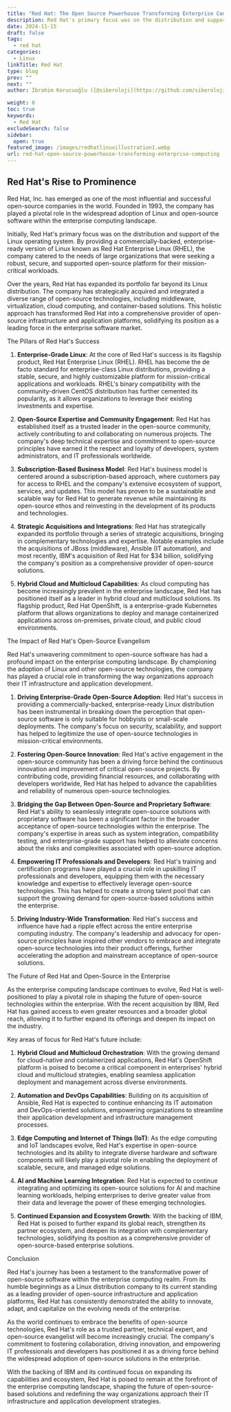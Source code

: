 ```yaml
---
title: "Red Hat: The Open Source Powerhouse Transforming Enterprise Computing"
description: Red Hat's primary focus was on the distribution and support of the Linux operating system. By providing a commercially-backed, enterprise-ready version of Linux known as Red Hat Enterprise Linux (RHEL),
date: 2024-11-15
draft: false
tags:
  - red hat
categories:
  - Linux
linkTitle: Red Hat
type: blog
prev: ""
next: ""
author: İbrahim Korucuoğlu ([@siberoloji](https://github.com/siberoloji))

weight: 0
toc: true
keywords:
  - Red Hat
excludeSearch: false
sidebar:
  open: true
featured_image: /images/redhatlinuxillustration1.webp
url: red-hat-open-source-powerhouse-transforming-enterprise-computing
---
```


## Red Hat's Rise to Prominence

Red Hat, Inc. has emerged as one of the most influential and successful open-source companies in the world. Founded in 1993, the company has played a pivotal role in the widespread adoption of Linux and open-source software within the enterprise computing landscape.

Initially, Red Hat's primary focus was on the distribution and support of the Linux operating system. By providing a commercially-backed, enterprise-ready version of Linux known as Red Hat Enterprise Linux (RHEL), the company catered to the needs of large organizations that were seeking a robust, secure, and supported open-source platform for their mission-critical workloads.

Over the years, Red Hat has expanded its portfolio far beyond its Linux distribution. The company has strategically acquired and integrated a diverse range of open-source technologies, including middleware, virtualization, cloud computing, and container-based solutions. This holistic approach has transformed Red Hat into a comprehensive provider of open-source infrastructure and application platforms, solidifying its position as a leading force in the enterprise software market.

The Pillars of Red Hat's Success

1. **Enterprise-Grade Linux**: At the core of Red Hat's success is its flagship product, Red Hat Enterprise Linux (RHEL). RHEL has become the de facto standard for enterprise-class Linux distributions, providing a stable, secure, and highly customizable platform for mission-critical applications and workloads. RHEL's binary compatibility with the community-driven CentOS distribution has further cemented its popularity, as it allows organizations to leverage their existing investments and expertise.

2. **Open-Source Expertise and Community Engagement**: Red Hat has established itself as a trusted leader in the open-source community, actively contributing to and collaborating on numerous projects. The company's deep technical expertise and commitment to open-source principles have earned it the respect and loyalty of developers, system administrators, and IT professionals worldwide.

3. **Subscription-Based Business Model**: Red Hat's business model is centered around a subscription-based approach, where customers pay for access to RHEL and the company's extensive ecosystem of support, services, and updates. This model has proven to be a sustainable and scalable way for Red Hat to generate revenue while maintaining its open-source ethos and reinvesting in the development of its products and technologies.

4. **Strategic Acquisitions and Integrations**: Red Hat has strategically expanded its portfolio through a series of strategic acquisitions, bringing in complementary technologies and expertise. Notable examples include the acquisitions of JBoss (middleware), Ansible (IT automation), and most recently, IBM's acquisition of Red Hat for $34 billion, solidifying the company's position as a comprehensive provider of open-source solutions.

5. **Hybrid Cloud and Multicloud Capabilities**: As cloud computing has become increasingly prevalent in the enterprise landscape, Red Hat has positioned itself as a leader in hybrid cloud and multicloud solutions. Its flagship product, Red Hat OpenShift, is a enterprise-grade Kubernetes platform that allows organizations to deploy and manage containerized applications across on-premises, private cloud, and public cloud environments.

The Impact of Red Hat's Open-Source Evangelism

Red Hat's unwavering commitment to open-source software has had a profound impact on the enterprise computing landscape. By championing the adoption of Linux and other open-source technologies, the company has played a crucial role in transforming the way organizations approach their IT infrastructure and application development.

1. **Driving Enterprise-Grade Open-Source Adoption**: Red Hat's success in providing a commercially-backed, enterprise-ready Linux distribution has been instrumental in breaking down the perception that open-source software is only suitable for hobbyists or small-scale deployments. The company's focus on security, scalability, and support has helped to legitimize the use of open-source technologies in mission-critical environments.

2. **Fostering Open-Source Innovation**: Red Hat's active engagement in the open-source community has been a driving force behind the continuous innovation and improvement of critical open-source projects. By contributing code, providing financial resources, and collaborating with developers worldwide, Red Hat has helped to advance the capabilities and reliability of numerous open-source technologies.

3. **Bridging the Gap Between Open-Source and Proprietary Software**: Red Hat's ability to seamlessly integrate open-source solutions with proprietary software has been a significant factor in the broader acceptance of open-source technologies within the enterprise. The company's expertise in areas such as system integration, compatibility testing, and enterprise-grade support has helped to alleviate concerns about the risks and complexities associated with open-source adoption.

4. **Empowering IT Professionals and Developers**: Red Hat's training and certification programs have played a crucial role in upskilling IT professionals and developers, equipping them with the necessary knowledge and expertise to effectively leverage open-source technologies. This has helped to create a strong talent pool that can support the growing demand for open-source-based solutions within the enterprise.

5. **Driving Industry-Wide Transformation**: Red Hat's success and influence have had a ripple effect across the entire enterprise computing industry. The company's leadership and advocacy for open-source principles have inspired other vendors to embrace and integrate open-source technologies into their product offerings, further accelerating the adoption and mainstream acceptance of open-source solutions.

The Future of Red Hat and Open-Source in the Enterprise

As the enterprise computing landscape continues to evolve, Red Hat is well-positioned to play a pivotal role in shaping the future of open-source technologies within the enterprise. With the recent acquisition by IBM, Red Hat has gained access to even greater resources and a broader global reach, allowing it to further expand its offerings and deepen its impact on the industry.

Key areas of focus for Red Hat's future include:

1. **Hybrid Cloud and Multicloud Orchestration**: With the growing demand for cloud-native and containerized applications, Red Hat's OpenShift platform is poised to become a critical component in enterprises' hybrid cloud and multicloud strategies, enabling seamless application deployment and management across diverse environments.

2. **Automation and DevOps Capabilities**: Building on its acquisition of Ansible, Red Hat is expected to continue enhancing its IT automation and DevOps-oriented solutions, empowering organizations to streamline their application development and infrastructure management processes.

3. **Edge Computing and Internet of Things (IoT)**: As the edge computing and IoT landscapes evolve, Red Hat's expertise in open-source technologies and its ability to integrate diverse hardware and software components will likely play a pivotal role in enabling the deployment of scalable, secure, and managed edge solutions.

4. **AI and Machine Learning Integration**: Red Hat is expected to continue integrating and optimizing its open-source solutions for AI and machine learning workloads, helping enterprises to derive greater value from their data and leverage the power of these emerging technologies.

5. **Continued Expansion and Ecosystem Growth**: With the backing of IBM, Red Hat is poised to further expand its global reach, strengthen its partner ecosystem, and deepen its integration with complementary technologies, solidifying its position as a comprehensive provider of open-source-based enterprise solutions.

Conclusion

Red Hat's journey has been a testament to the transformative power of open-source software within the enterprise computing realm. From its humble beginnings as a Linux distribution company to its current standing as a leading provider of open-source infrastructure and application platforms, Red Hat has consistently demonstrated the ability to innovate, adapt, and capitalize on the evolving needs of the enterprise.

As the world continues to embrace the benefits of open-source technologies, Red Hat's role as a trusted partner, technical expert, and open-source evangelist will become increasingly crucial. The company's commitment to fostering collaboration, driving innovation, and empowering IT professionals and developers has positioned it as a driving force behind the widespread adoption of open-source solutions in the enterprise.

With the backing of IBM and its continued focus on expanding its capabilities and ecosystem, Red Hat is poised to remain at the forefront of the enterprise computing landscape, shaping the future of open-source-based solutions and redefining the way organizations approach their IT infrastructure and application development strategies.